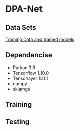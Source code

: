 # DPA-Net
## Data Sets
[Training Data and trained models](https://drive.google.com/open?id=1wZDDjtXIFzXMWzZR_ZU5ZYi9KAzm5pRB)
## Dependencise
* Python 3.6
* Tensorflow 1.10.0
* Tensorlayer 1.11.1
* numpy
* skiamge
## Training
## Testing
